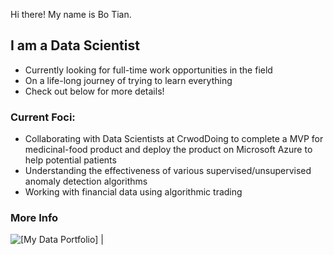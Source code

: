  Hi there! My name is Bo Tian.
 
 ## I am a Data Scientist
- Currently looking for full-time work opportunities in the field
- On a life-long journey of trying to learn everything
- Check out below for more details!

### Current Foci:
- Collaborating with Data Scientists at CrwodDoing to complete a MVP for medicinal-food product and deploy the product on Microsoft Azure to help potential patients 
- Understanding the effectiveness of various supervised/unsupervised anomaly detection algorithms
- Working with financial data using algorithmic trading



### More Info

![[My Data Portfolio]](https://github.com/tianbo137/My_Data_Portfolio) | 


